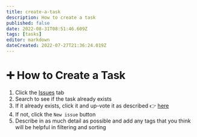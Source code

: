 ```yaml
---
title: create-a-task
description: How to create a task
published: false
date: 2022-08-31T08:51:46.609Z
tags: [tasks]
editor: markdown
dateCreated: 2022-07-27T21:36:24.019Z
---
```


# ➕ How to Create a Task

1. Click the [Issues](https://github.com/decentralized-fda/decentralized-fda/issues?q=is%3Aissue+is%3Aopen+sort%3Aupdated-desc) tab
2. Search to see if the task already exists
3. If it already exists, click it and up-vote it as described 👉 [here](vote-on-tasks-and-sort-by-priority.md)
4. If not, click the `New issue` button
5. Describe in as much detail as possible and add any tags that you think will be helpful in filtering and sorting
